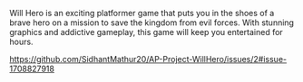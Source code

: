 Will Hero is an exciting platformer game that puts you in the shoes of a brave hero on a mission to save the kingdom from evil forces. With stunning graphics and addictive gameplay, this game will keep you entertained for hours.



https://github.com/SidhantMathur20/AP-Project-WillHero/issues/2#issue-1708827918
